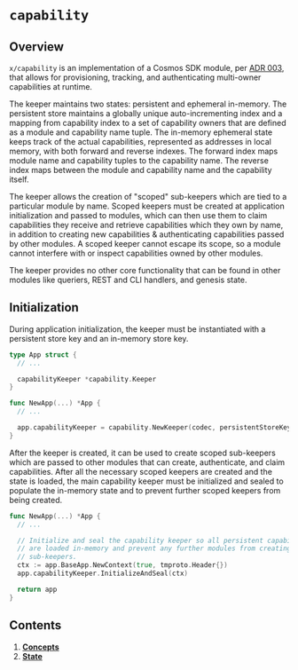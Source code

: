 <!--
order: 0
title: Capability Overview
parent:
  title: "capability"
-->

# `capability`

## Overview

`x/capability` is an implementation of a Cosmos SDK module, per
[ADR 003](./../../../docs/architecture/adr-003-dynamic-capability-store.md),
that allows for provisioning, tracking, and authenticating multi-owner
capabilities at runtime.

The keeper maintains two states: persistent and ephemeral in-memory. The
persistent store maintains a globally unique auto-incrementing index and a
mapping from capability index to a set of capability owners that are defined as
a module and capability name tuple. The in-memory ephemeral state keeps track of
the actual capabilities, represented as addresses in local memory, with both
forward and reverse indexes. The forward index maps module name and capability
tuples to the capability name. The reverse index maps between the module and
capability name and the capability itself.

The keeper allows the creation of "scoped" sub-keepers which are tied to a
particular module by name. Scoped keepers must be created at application
initialization and passed to modules, which can then use them to claim
capabilities they receive and retrieve capabilities which they own by name, in
addition to creating new capabilities & authenticating capabilities passed by
other modules. A scoped keeper cannot escape its scope, so a module cannot
interfere with or inspect capabilities owned by other modules.

The keeper provides no other core functionality that can be found in other
modules like queriers, REST and CLI handlers, and genesis state.

## Initialization

During application initialization, the keeper must be instantiated with a
persistent store key and an in-memory store key.

```go
type App struct {
  // ...

  capabilityKeeper *capability.Keeper
}

func NewApp(...) *App {
  // ...

  app.capabilityKeeper = capability.NewKeeper(codec, persistentStoreKey, memStoreKey)
}
```

After the keeper is created, it can be used to create scoped sub-keepers which
are passed to other modules that can create, authenticate, and claim
capabilities. After all the necessary scoped keepers are created and the state
is loaded, the main capability keeper must be initialized and sealed to populate
the in-memory state and to prevent further scoped keepers from being created.

```go
func NewApp(...) *App {
  // ...

  // Initialize and seal the capability keeper so all persistent capabilities
  // are loaded in-memory and prevent any further modules from creating scoped
  // sub-keepers.
  ctx := app.BaseApp.NewContext(true, tmproto.Header{})
  app.capabilityKeeper.InitializeAndSeal(ctx)

  return app
}
```

## Contents

1. **[Concepts](01_concepts.md)**
1. **[State](02_state.md)**
